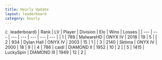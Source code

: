 ```yaml
---
title: Hourly Update
layout: leaderboard
category: hourly
---
```


{: .leaderboard}
| Rank | LV | Player | Division | Elo | Wins | Losses |
| --- | --- | --- | --- | --- | --- | --- |
| <span data-change="0">1</span> | 789 | <span title="ID: 261794">MalwareHD</span> | ONYX IV | <span data-change="0">2018</span> | <span data-change="0">19</span> | <span data-change="0">5</span> |
| <span data-change="0">2</span> | 934 | <span title="ID: 174294">Dylan Hall</span> | ONYX IV | <span data-change="0">2003</span> | <span data-change="0">15</span> | <span data-change="0">1</span> |
| <span data-change="0">3</span> | 2140 | <span title="ID: 353063">Sktima</span> | ONYX IV | <span data-change="0">2000</span> | <span data-change="0">18</span> | <span data-change="0">9</span> |
| <span data-change="0">4</span> | 786 | <span title="ID: 517164">caidi</span> | DIAMOND II | <span data-change="0">1952</span> | <span data-change="0">10</span> | <span data-change="0">2</span> |
| <span data-change="0">5</span> | 1415 | <span title="ID: 498412">LuckySpin</span> | DIAMOND III | <span data-change="0">1949</span> | <span data-change="0">12</span> | <span data-change="0">2</span> |